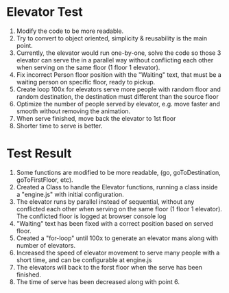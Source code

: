 # Elevator Test
1. Modify the code to be more readable.
2. Try to convert to object oriented, simplicity & reusability is the main point.
3. Currently, the elevator would run one-by-one, solve the code so those 3 elevator can serve the in a parallel way without conflicting each other when serving on the same floor (1 floor 1 elevator).
4. Fix incorrect Person floor position with the "Waiting" text, that must be a waiting person on specific floor, ready to pickup.
5. Create loop 100x for elevators serve more people with random floor and random destination, the destination must different than the source floor
6. Optimize the number of people served by elevator, e.g. move faster and smooth without removing the animation.
7. When serve finished, move back the elevator to 1st floor
8. Shorter time to serve is better.

# Test Result
1. Some functions are modified to be more readable, (go, goToDestination, goToFirstFloor, etc).
2. Created a Class to handle the Elevator functions, running a class inside a "engine.js" with initial configuration. 
3. The elevator runs by parallel instead of sequential, without any conflicted each other when serving on the same floor (1 floor 1 elevator). The conflicted floor is logged at browser console log
4. "Waiting" text has been fixed with a correct position based on served floor.
5. Created a "for-loop" until 100x to generate an elevator mans along with number of elevators.
6. Increased the speed of elevator movement to serve many people with a short time, and can be configurable at engine.js
7. The elevators will back to the forst floor when the serve has been finished.
8. The time of serve has been decreased along with point 6. 

